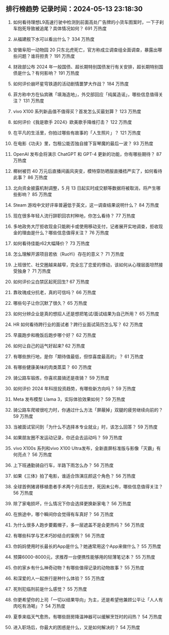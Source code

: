 
## 排行榜趋势 记录时间：2024-05-13 23:18:30
  
  1. 如何看待理想L9高速行驶中检测到前面高处广告牌的小货车图案时，一下子刹车抱死导致被追尾？具体情况如何？ 691 万热度
    
  2. 从福建舰下水可以看出什么？ 334 万热度
    
  3. 安徽阜阳一动物园 20 只东北虎死亡，官方称成立调查组全面调查，暴露出哪些问题？谁将担责？ 191 万热度
    
  4. 财政部公布 2024 年一般国债、超长期特别国债发行有关安排，超长期特别国债是什么？有何影响？ 191 万热度
    
  5. 如何评价崩坏星穹铁道的活动剧情噩梦大作战？ 184 万热度
    
  6. 菲方称中方在仙宾礁「填海造地」，外交部回应「纯属造谣」，哪些信息值得关注？ 131 万热度
    
  7. vivo X100 系列新品值不值得买？首发怎么买最划算？ 123 万热度
    
  8. 如何评价《我是歌手 2024》欧美歌手降维打击？ 122 万热度
    
  9. 在平凡的⽣活⾥，你拍过哪些有故事的「⼈⽣照⽚」？ 121 万热度
    
  10. 在电影《功夫》里，包租公能否独自接下盲琴魔的最后一波？ 93 万热度
    
  11. OpenAI 发布会将演示 ChatGPT 和 GPT-4 更新的功能，你有哪些期待？ 87 万热度
    
  12. 椰树被罚 40 万元后直播间画风突变，模特穿防晒服直播捂严实了，如何看待此事？ 86 万热度
    
  13. 北向资金披露机制调整，5 月 13 日起实时成交额等数据将被取消，将产生哪些影响？ 85 万热度
    
  14. Steam 游戏中文好评率普遍低于英文，这一调查结果说明什么？ 84 万热度
    
  15. 现在很多年轻人流行辞职回农村种地，你怎么看待？ 77 万热度
    
  16. 多地政务大厅拒收现金只能刷卡或使用移动支付，记者展开实地调查，拒收现金的理由是什么？哪些信息值得关注？ 76 万热度
    
  17. 如何看待佳能r62大幅降价？ 73 万热度
    
  18. 怎么理解开源项目若依（RuoYi）存在的意义？ 71 万热度
    
  19. 上班很忙、社交圈越来越窄，完全忘了恋爱的悸动，该如何从心理层面坦然接受独身？ 71 万热度
    
  20. 如何评价尘白禁区起死回生? 67 万热度
    
  21. 靠玫瑰成分抗老，真的可信吗？ 66 万热度
    
  22. 哪些句子让你沉默了很久？ 65 万热度
    
  23. 如何分辨企业是真的想招人还是想把笔试/面试结果为自己所用？ 65 万热度
    
  24. HR 如何看待跨行业的面试者？跨行业面试简历怎么写？ 62 万热度
    
  25. 早晨跑步和晚饭后跑步哪个好？ 62 万热度
    
  26. 如何让自己的运气好起来? 62 万热度
    
  27. 有哪些旅行地，是你「期待值最低，但惊喜度最高的」？ 61 万热度
    
  28. 有哪些健康美味的肉类蒸菜？ 60 万热度
    
  29. 骑公路车锻炼，你喜欢晨骑还是夜骑？ 59 万热度
    
  30. 如何评价 2024 年科技投资趋势，有哪些新方向吗？ 59 万热度
    
  31. Meta 发布模型 Llama 3，实际体验效果如何？ 59 万热度
    
  32. 骑公路车爬坡很吃力时，你通过什么方法「屏蔽掉」双腿的疲劳继续向前的？ 59 万热度
    
  33. 当被面试官问到「为什么不选择本专业就业」时，该怎么回答？ 59 万热度
    
  34. 如果朋友圈不发运动记录，你还会去运动吗？ 59 万热度
    
  35. vivo X100s 系列和vivo X100 Ultra发布，全新直屏标准版与影像「灭霸」有何亮点？ 56 万热度
    
  36. 上下班通勤骑自行车，半路下雨怎么办？ 56 万热度
    
  37. 如果《三体》拍了电影，谁适合饰演庄颜这个角色？ 56 万热度
    
  38. 全球首例猪肾移植患者手术两个月后去世，死因未公布，哪些信息值得关注？ 56 万热度
    
  39. 除了家电损坏，什么情况下你会选择更换新家电？ 56 万热度
    
  40. 在旅途中，哪个瞬间你会觉得有车真好？ 56 万热度
    
  41. 为什么很多人跑步要戴帽子，多一层遮盖不是会更热吗？ 56 万热度
    
  42. 有哪些科学与艺术巧妙结合的案例？ 56 万热度
    
  43. 你妈妈使用时长最长的App是什么？她通常用这个App来做什么？ 55 万热度
    
  44. 预算6000-8000元，求推荐一台便携性能够用的轻薄笔记本？ 55 万热度
    
  45. 你的家乡有什么神奇动物？有哪些值得记录的动物故事？ 55 万热度
    
  46. 和深爱的人一起旅行是种什么体验？ 55 万热度
    
  47. 死刑犯临刑前是什么感觉？ 55 万热度
    
  48. 你更希望你的上司「一切以结果导向」为主，还是希望他兼顾公平让「人人有肉吃有汤喝」？ 54 万热度
    
  49. 夏季来临天气愈热，有哪些厨房降温神器可以缓解烹饪时的闷热？ 54 万热度
    
  50. 进入职场后，你最大的困惑是什么，又是如何解决的？ 54 万热度
    